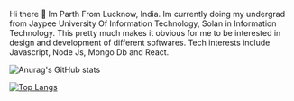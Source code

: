 Hi there 👋
Im Parth From Lucknow, India. Im currently doing my undergrad from Jaypee University Of Information Technology, Solan in Information Technology. This pretty much makes it obvious for me to be interested in design and development of different softwares.
Tech interests include Javascript, Node Js, Mongo Db and React.

![Anurag's GitHub stats](https://github-readme-stats.vercel.app/api?username=parth-khare&theme=codeSTACKr&hide=contribs,prs)


[![Top Langs](https://github-readme-stats.vercel.app/api/top-langs/?username=parth-khare&theme=dark)](https://github.com/anuraghazra/github-readme-stats)

